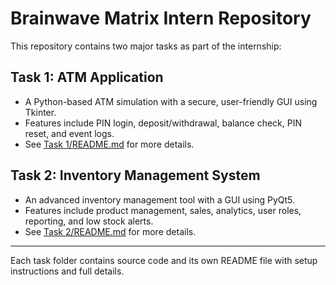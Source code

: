 # Brainwave Matrix Intern Repository

This repository contains two major tasks as part of the internship:

## Task 1: ATM Application

- A Python-based ATM simulation with a secure, user-friendly GUI using Tkinter.
- Features include PIN login, deposit/withdrawal, balance check, PIN reset, and event logs.
- See [Task 1/README.md](Task%201/README.md) for more details.

## Task 2: Inventory Management System

- An advanced inventory management tool with a GUI using PyQt5.
- Features include product management, sales, analytics, user roles, reporting, and low stock alerts.
- See [Task 2/README.md](Task%202/README.md) for more details.

---

Each task folder contains source code and its own README file with setup instructions and full details.
